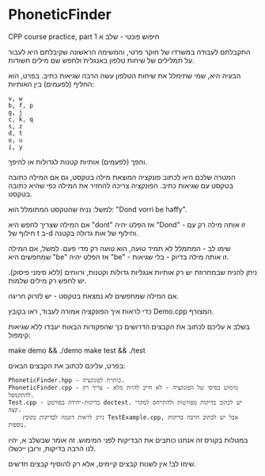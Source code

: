 # PhoneticFinder
CPP course practice, part 1
חיפוש פונטי - שלב א

התקבלתם לעבודה במשרדו של חוקר פרטי, והמשימה הראשונה שקיבלתם היא לעבור על תמלילים של שיחות טלפון באנגלית ולחפש שם מילים חשודות.

הבעיה היא, שמי שתימלל את שיחות הטלפון עשה הרבה שגיאות כתיב. בפרט, הוא החליף (לפעמים) בין האותיות:

    v, w
    b, f, p
    g, j
    c, k, q
    s, z
    d, t
    o, u
    i, y

והפך (לפעמים) אותיות קטנות לגדולות או להיפך.

המטרה שלכם היא לכתוב פונקציה המוצאת מילה בטקסט, גם אם המילה כתובה בטקסט עם שגיאות כתיב. הפונקציה צריכה להחזיר את המילה כפי שהיא כתובה בטקסט.

למשל: נניח שהטקסט המתומלל הוא: "Dond vorri be haffy".

אם המילה שצריך לחפש היא "dont" אז הפלט יהיה "Dond" - זו אותה מילה רק עם חילוף של t ב-d וחילוף של אות גדולה בקטנה.

שימו לב - המתמלל לא תמיד טועה, הוא טועה רק מדי פעם. למשל, אם המילה שמחפשים היא "be" אז הפלט יהיה "be" - זו אותה מילה בדיוק - בלי שגיאות.

ניתן להניח שבמחרוזת יש רק אותיות אנגליות גדולות וקטנות, ורווחים (ללא סימני פיסוק). יש לחפש רק מילים שלמות.

אם המילה שמחפשים לא נמצאת בטקסט - יש לזרוק חריגה.

כדי לראות איך הפונקציה אמורה לעבוד, ראו בקובץ Demo.cpp המצורף.

בשלב א עליכם לכתוב את הקבצים הדרושים כך שהפקודות הבאות יעבדו ללא שגיאות קימפול:

make demo && ./demo
make test && ./test

בפרט, עליכם לכתוב את הקבצים הבאים:

    PhoneticFinder.hpp - כותרת לפונקציה.
    PhoneticFinder.cpp - מימוש בסיסי של הפונקציה - לא חייב להיות מלא - צריך רק להתקמפל.
    Test.cpp - בדיקות-יחידה בפורמט doctest. יש לכתוב בדיקות מפורטות ולהתייחס למקרי קצה.
        ניתן לראות דוגמה לבדיקות בקובץ TestExample.cpp, אבל יש לכתוב הרבה בדיקות נוספות.

במטלות בקורס זה אנחנו כותבים את הבדיקות לפני המימוש. זה אומר שבשלב א, יהיו לנו הרבה בדיקות, ורובן ייכשלו.

שימו לב! אין לשנות קבצים קיימים, אלא רק להוסיף קבצים חדשים.
